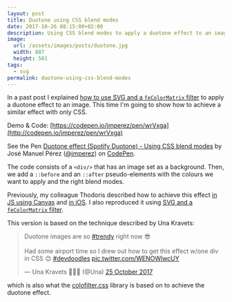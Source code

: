 ```yaml
---
layout: post
title: Duotone using CSS blend modes
date: 2017-10-26 08:15:00+02:00
description: Using CSS blend modes to apply a duotone effect to an image.
image:
  url: /assets/images/posts/duotone.jpg
  width: 887
  height: 501
tags:
  - svg
permalink: duotone-using-css-blend-modes
---
```


In a past post I explained [how to use SVG and a `feColorMatrix` filter](/duotone-using-fecolormatrix) to apply a duotone effect to an image. This time I'm going to show how to achieve a similar effect with only CSS.

<!-- more -->
Demo & Code: [https://codepen.io/jmperez/pen/wrVxga](http://codepen.io/jmperez/pen/wrVxga)


<p data-height="367" data-theme-id="0" data-slug-hash="wrVxga" data-default-tab="result" data-user="jmperez" class='codepen'>See the Pen <a href='http://codepen.io/jmperez/pen/wrVxga/'>Duotone effect (Spotify Duotone) - Using CSS blend modes</a> by José Manuel Pérez (<a href='http://codepen.io/jmperez'>@jmperez</a>) on <a href='http://codepen.io'>CodePen</a>.</p>
<script async src="//assets.codepen.io/assets/embed/ei.js"></script>

The code consists of a `<div/>` that has an image set as a background. Then, we add a `::before` and an `::after` pseudo-elements with the colours we want to apply and the right blend modes.

Previously, my colleague Thodoris described how to achieve this effect [in JS using Canvas](http://blog.72lions.com/blog/2015/7/7/duotone-in-js) and [in iOS](http://blog.72lions.com/blog/2015/7/18/duotone-in-ios). I also reproduced it using [SVG and a `feColorMatrix` filter](/duotone-using-fecolormatrix).

This version is based on the technique described by Una Kravets:

<blockquote class="twitter-tweet" data-lang="en-gb"><p lang="en" dir="ltr">Duotone images are so <a href="https://twitter.com/hashtag/trendy?src=hash&amp;ref_src=twsrc%5Etfw">#trendy</a> right now 😎<br><br>Had some airport time so I drew out how to get this effect w/one div in CSS 😊 <a href="https://twitter.com/hashtag/devdoodles?src=hash&amp;ref_src=twsrc%5Etfw">#devdoodles</a> <a href="https://t.co/WENOWlwcUY">pic.twitter.com/WENOWlwcUY</a></p>&mdash; Una Kravets 👩🏻‍💻 (@Una) <a href="https://twitter.com/Una/status/923231326420922368?ref_src=twsrc%5Etfw">25 October 2017</a></blockquote>
<script async src="https://platform.twitter.com/widgets.js" charset="utf-8"></script>

which is also what the [colofilter.css](http://lukyvj.github.io/colofilter.css/) library is based on to achieve the duotone effect.
